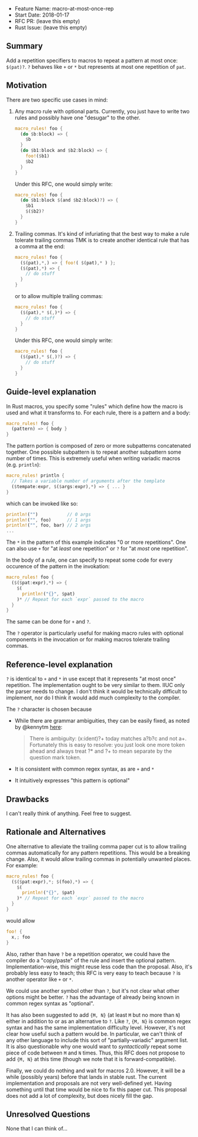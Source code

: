 - Feature Name: macro-at-most-once-rep
- Start Date: 2018-01-17
- RFC PR: (leave this empty)
- Rust Issue: (leave this empty)


Summary
-------

Add a repetition specifiers to macros to repeat a pattern at most once: `$(pat)?`.  `?` behaves like `+` or `*` but represents at most one repetition of `pat`.

Motivation
----------

There are two specific use cases in mind:

1. Any macro rule with optional parts. Currently, you just have to write two rules and possibly have one "desugar" to the other.

   ```rust
   macro_rules! foo {
     (do $b:block) => {
       $b
     }
     (do $b1:block and $b2:block) => {
       foo!($b1)
       $b2
     }
   }
   ```

   Under this RFC, one would simply write:

   ```rust
   macro_rules! foo {
     (do $b1:block $(and $b2:block)?) => {
       $b1
       $($b2)?
     }
   }
   ```

2. Trailing commas. It's kind of infuriating that the best way to make a rule tolerate trailing commas TMK is to create another identical rule that has a comma at the end:

   ```rust
   macro_rules! foo {
     ($(pat),*,) => { foo!( $(pat),* ) };
     ($(pat),*) => {
       // do stuff
     }
   }
   ```

   or to allow multiple trailing commas:

   ```rust
   macro_rules! foo {
     ($(pat),* $(,)*) => {
       // do stuff
     }
   }
   ```

   Under this RFC, one would simply write:

   ```rust
   macro_rules! foo {
     ($(pat),* $(,)?) => {
       // do stuff
     }
   }
   ```

Guide-level explanation
-----------------------

In Rust macros, you specify some "rules" which define how the macro is used and what it transforms to. For each rule, there is a pattern and a body:

```rust
macro_rules! foo {
  (pattern) => { body }
}
```

The pattern portion is composed of zero or more subpatterns concatenated together. One possible subpattern is to repeat another subpattern some number of times. This is extremely useful when writing variadic macros (e.g. `println`):

```rust
macro_rules! println {
  // Takes a variable number of arguments after the template
  ($tempate:expr, $($args:expr),*) => { ... }
}
```
which can be invoked like so:
```rust
println!("")           // 0 args
println!("", foo)      // 1 args
println!("", foo, bar) // 2 args
...
```

The `*` in the pattern of this example indicates "0 or more repetitions". One can also use `+` for "at _least_ one repetition" or `?` for "at _most_ one repetition".

In the body of a rule, one can specify to repeat some code for every occurence of the pattern in the invokation:

```rust
macro_rules! foo {
  ($($pat:expr),*) => {
    $(
      println!("{}", $pat)
    )* // Repeat for each `expr` passed to the macro
  }
}
```

The same can be done for `+` and `?`.

The `?` operator is particularly useful for making macro rules with optional components in the invocation or for making macros tolerate trailing commas.

Reference-level explanation
---------------------------

`?` is identical to `+` and `*` in use except that it represents "at most once" repetition. The implementation ought to be very similar to them. IIUC only the parser needs to change. I don't think it would be technically difficult to implement, nor do I think it would add much complexity to the compiler.

The `?` character is chosen because
- While there are grammar ambiguities, they can be easily fixed, as noted by @kennytm [here](https://internals.rust-lang.org/t/pre-rfc-at-most-one-repetition-macro-patterns/6557/2?u=mark-i-m):

  > There is ambiguity: $($x:ident)?+ today matches a?b?c and not a+. Fortunately this is easy to resolve: you just look one more token ahead and always treat ?* and ?+ to mean separate by the question mark token.

- It is consistent with common regex syntax, as are `+` and `*`
- It intuitively expresses "this pattern is optional"

Drawbacks
---------
I can't really think of anything. Feel free to suggest.

Rationale and Alternatives
--------------------------

One alternative to alleviate the trailing comma paper cut is to allow trailing commas automatically for any pattern repetitions. This would be a breaking change. Also, it would allow trailing commas in potentially unwanted places. For example:

```rust
macro_rules! foo {
  ($($pat:expr),*; $(foo),*) => {
    $(
      println!("{}", $pat)
    )* // Repeat for each `expr` passed to the macro
  }
}
```
would allow
```rust
foo! {
  x,; foo
}
```

Also, rather than have `?` be a repetition operator, we could have the compiler do a "copy/paste" of the rule and insert the optional pattern. Implementation-wise, this might reuse less code than the proposal. Also, it's probably less easy to teach; this RFC is very easy to teach because `?` is another operator like `+` or `*`.

We could use another symbol other than `?`, but it's not clear what other options might be better. `?` has the advantage of already being known in common regex syntax as "optional".

It has also been suggested to add `{M, N}` (at least `M` but no more than `N`) either in addition to or as an alternative to `?`. Like `?`, `{M, N}` is common regex syntax and has the same implementation difficulty level. However, it's not clear how useful such a pattern would be. In particular, we can't think of any other language to include this sort of "partially-variadic" argument list. It is also questionable why one would want to _syntactically_ repeat some piece of code between `M` and `N` times. Thus, this RFC does not propose to add `{M, N}` at this time (though we note that it is forward-compatible).

Finally, we could do nothing and wait for macros 2.0. However, it will be a while (possibly years) before that lands in stable rust. The current implementation and proposals are not very well-defined yet. Having something until that time would be nice to fix this paper cut. This proposal does not add a lot of complexity, but does nicely fill the gap.

Unresolved Questions
--------------------
None that I can think of...
